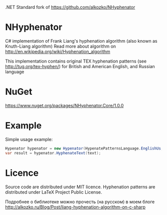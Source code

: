 .NET Standard fork of https://github.com/alkozko/NHyphenator

NHyphenator
===========
C# implementation of Frank Liang's hyphenation algorithm (also known as Knuth-Liang algorithm) 
Read more about algorithm on http://en.wikipedia.org/wiki/Hyphenation_algorithm

This implementation contains original TEX hyphenation patterns (see http://tug.org/tex-hyphen/) for British and American English, and Russian language 

NuGet
===============
https://www.nuget.org/packages/NHyphenator.Core/1.0.0

Example
===============

Simple usage example:
```c#
Hypenator hypenator = new Hypenator(HypenatePatternsLanguage.EnglishUs, "-");
var result = hypenator.HyphenateText(text);
```

Licence
===============
Source code are distributed under MIT licence. 
Hyphenation patterns are distributed under LaTeX Project Public License.




Подробнее о библиотеке можно прочесть (на русском) в моем блоге http://alkozko.ru/Blog/Post/liang-hyphenation-algorithm-on-c-sharp
